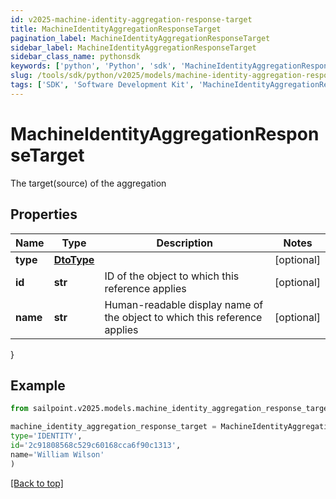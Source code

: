 ```yaml
---
id: v2025-machine-identity-aggregation-response-target
title: MachineIdentityAggregationResponseTarget
pagination_label: MachineIdentityAggregationResponseTarget
sidebar_label: MachineIdentityAggregationResponseTarget
sidebar_class_name: pythonsdk
keywords: ['python', 'Python', 'sdk', 'MachineIdentityAggregationResponseTarget', 'V2025MachineIdentityAggregationResponseTarget'] 
slug: /tools/sdk/python/v2025/models/machine-identity-aggregation-response-target
tags: ['SDK', 'Software Development Kit', 'MachineIdentityAggregationResponseTarget', 'V2025MachineIdentityAggregationResponseTarget']
---
```


# MachineIdentityAggregationResponseTarget

The target(source) of the aggregation

## Properties

Name | Type | Description | Notes
------------ | ------------- | ------------- | -------------
**type** | [**DtoType**](dto-type) |  | [optional] 
**id** | **str** | ID of the object to which this reference applies | [optional] 
**name** | **str** | Human-readable display name of the object to which this reference applies | [optional] 
}

## Example

```python
from sailpoint.v2025.models.machine_identity_aggregation_response_target import MachineIdentityAggregationResponseTarget

machine_identity_aggregation_response_target = MachineIdentityAggregationResponseTarget(
type='IDENTITY',
id='2c91808568c529c60168cca6f90c1313',
name='William Wilson'
)

```
[[Back to top]](#) 

